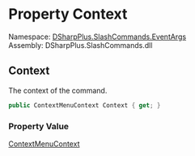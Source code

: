 # Property Context

Namespace: [DSharpPlus.SlashCommands.EventArgs](DSharpPlus.SlashCommands.EventArgs.md)  
Assembly: DSharpPlus.SlashCommands.dll

## <a id="DSharpPlus_SlashCommands_EventArgs_ContextMenuErrorEventArgs_Context"></a>Context

The context of the command.

```csharp
public ContextMenuContext Context { get; }
```

### Property Value

[ContextMenuContext](DSharpPlus.SlashCommands.ContextMenuContext.md)

